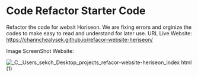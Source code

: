 # Code Refactor Starter Code

Refactor the code for websit Horiseon. We are fixing errors and orginize the codes to make easy to read and understand for later use.
URL Live Website: https://channchealysek.github.io/refacor-website-heriseon/

Image ScreenShot Website:

![_C__Users_sekch_Desktop_projects_refacor-website-heriseon_index html (1)](https://user-images.githubusercontent.com/102747948/170154607-bae0b1df-9984-4961-9e6b-7df7c2c1df94.png)
